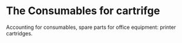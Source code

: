 # The Consumables for  cartrifge

Accounting for consumables, spare parts for office equipment: printer cartridges.